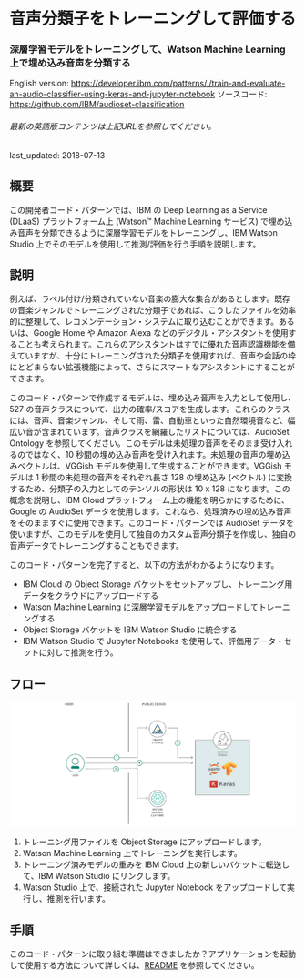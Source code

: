 # 音声分類子をトレーニングして評価する

### 深層学習モデルをトレーニングして、Watson Machine Learning 上で埋め込み音声を分類する

English version: https://developer.ibm.com/patterns/./train-and-evaluate-an-audio-classifier-using-keras-and-jupyter-notebook
  ソースコード: https://github.com/IBM/audioset-classification

###### 最新の英語版コンテンツは上記URLを参照してください。
last_updated: 2018-07-13

 ## 概要

この開発者コード・パターンでは、IBM の Deep Learning as a Service (DLaaS) プラットフォーム上 (Watson&trade; Machine Learning サービス) で埋め込み音声を分類できるように深層学習モデルをトレーニングし、IBM Watson Studio 上でそのモデルを使用して推測/評価を行う手順を説明します。

## 説明

例えば、ラベル付け/分類されていない音楽の膨大な集合があるとします。既存の音楽ジャンルでトレーニングされた分類子であれば、こうしたファイルを効率的に整理して、レコメンデーション・システムに取り込むことができます。あるいは、Google Home や Amazon Alexa などのデジタル・アシスタントを使用することも考えられます。これらのアシスタントはすでに優れた音声認識機能を備えていますが、十分にトレーニングされた分類子を使用すれば、音声や会話の枠にとどまらない拡張機能によって、さらにスマートなアシスタントにすることができます。

このコード・パターンで作成するモデルは、埋め込み音声を入力として使用し、527 の音声クラスについて、出力の確率/スコアを生成します。これらのクラスには、音声、音楽ジャンル、そして雨、雷、自動車といった自然環境音など、幅広い音が含まれています。音声クラスを網羅したリストについては、AudioSet Ontology を参照してください。このモデルは未処理の音声をそのまま受け入れるのではなく、10 秒間の埋め込み音声を受け入れます。未処理の音声の埋め込みベクトルは、VGGish モデルを使用して生成することができます。VGGish モデルは 1 秒間の未処理の音声をそれぞれ長さ 128 の埋め込み (ベクトル) に変換するため、分類子の入力としてのテンソルの形状は 10 x 128 になります。この概念を説明し、IBM Cloud プラットフォーム上の機能を明らかにするために、Google の AudioSet データを使用します。これなら、処理済みの埋め込み音声をそのまますぐに使用できます。このコード・パターンでは AudioSet データを使いますが、このモデルを使用して独自のカスタム音声分類子を作成し、独自の音声データでトレーニングすることもできます。

このコード・パターンを完了すると、以下の方法がわかるようになります。

* IBM Cloud の Object Storage バケットをセットアップし、トレーニング用データをクラウドにアップロードする
* Watson Machine Learning に深層学習モデルをアップロードしてトレーニングする
* Object Storage バケットを IBM Watson Studio に統合する
* IBM Watson Studio で Jupyter Notebooks を使用して、評価用データ・セットに対して推測を行う。

## フロー

![フロー](./images/arch-train-audio-classifier.png)

1. トレーニング用ファイルを Object Storage にアップロードします。
1. Watson Machine Learning 上でトレーニングを実行します。
1. トレーニング済みモデルの重みを IBM Cloud 上の新しいバケットに転送して、IBM Watson Studio にリンクします。
1. Watson Studio 上で、接続された Jupyter Notebook をアップロードして実行し、推測を行います。

## 手順

このコード・パターンに取り組む準備はできましたか？アプリケーションを起動して使用する方法について詳しくは、[README](https://github.com/IBM/audioset-classification/blob/master/README.md) を参照してください。

